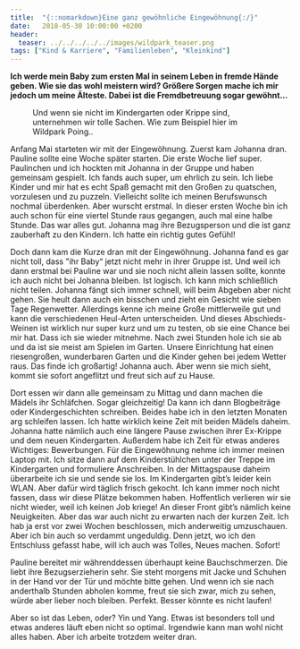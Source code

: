 ```yaml
---
title:  "{::nomarkdown}Eine ganz gewöhnliche Eingewöhnung{:/}"
date:   2018-05-30 10:00:00 +0200
header:
  teaser: ../../../../../images/wildpark_teaser.png
tags: ["Kind & Karriere", "Familienleben", "Kleinkind"]
---
```


**Ich werde mein Baby zum ersten Mal in seinem Leben in fremde Hände geben. Wie sie das wohl meistern wird? Größere Sorgen mache ich mir jedoch um meine Älteste. Dabei ist die Fremdbetreuung sogar gewöhnt…**

<figure>
  <img src="../../../../../images/wildpark.png" alt="">
  <figcaption>Und wenn sie nicht im Kindergarten oder Krippe sind, unternehmen wir tolle Sachen. Wie zum Beispiel hier im Wildpark Poing..</figcaption>
</figure>

Anfang Mai starteten wir mit der Eingewöhnung. Zuerst kam Johanna dran. Pauline sollte eine Woche später starten. Die erste Woche lief super. Paulinchen und ich hockten mit Johanna in der Gruppe und haben gemeinsam gespielt. Ich fands auch super, um ehrlich zu sein. Ich liebe Kinder und mir hat es echt Spaß gemacht mit den Großen zu quatschen, vorzulesen und zu puzzeln. Vielleicht sollte ich meinen Berufswunsch nochmal überdenken. Aber wurscht erstmal. In dieser ersten Woche bin ich auch schon für eine viertel Stunde raus gegangen, auch mal eine halbe Stunde. Das war alles gut. Johanna mag ihre Bezugsperson und die ist ganz zauberhaft zu den Kindern. Ich hatte ein richtig gutes Gefühl!

Doch dann kam die Kurze dran mit der Eingewöhnung. Johanna fand es gar nicht toll, dass "ihr Baby“ jetzt nicht mehr in ihrer Gruppe ist. Und weil ich dann erstmal bei Pauline war und sie noch nicht allein lassen sollte, konnte ich auch nicht bei Johanna bleiben. Ist logisch. Ich kann mich schließlich nicht teilen. Johanna fängt sich immer schnell, will beim Abgeben aber nicht gehen. Sie heult dann auch ein bisschen und zieht ein Gesicht wie sieben Tage Regenwetter. Allerdings kenne ich meine Große mittlerweile gut und kann die verschiedenen Heul-Arten unterscheiden. Und dieses Abschieds-Weinen ist wirklich nur super kurz und um zu testen, ob sie eine Chance bei mir hat. Dass ich sie wieder mitnehme. Nach zwei Stunden hole ich sie ab und da ist sie meist am Spielen im Garten. Unsere Einrichtung hat einen riesengroßen, wunderbaren Garten und die Kinder gehen bei jedem Wetter raus. Das finde ich großartig! Johanna auch. Aber wenn sie mich sieht, kommt sie sofort angeflitzt und freut sich auf zu Hause. 

Dort essen wir dann alle gemeinsam zu Mittag und dann machen die Mädels ihr Schläfchen. Sogar gleichzeitig! Da kann ich dann Blogbeiträge oder Kindergeschichten schreiben. Beides habe ich in den letzten Monaten arg schleifen lassen. Ich hatte wirklich keine Zeit mit beiden Mädels daheim. Johanna hatte nämlich auch eine längere Pause zwischen ihrer Ex-Krippe und dem neuen Kindergarten. Außerdem habe ich Zeit für etwas anderes Wichtiges: Bewerbungen. Für die Eingewöhnung nehme ich immer meinen Laptop mit. Ich sitze dann auf dem Kinderstühlchen unter der Treppe im Kindergarten und formuliere Anschreiben. In der Mittagspause daheim überarbeite ich sie und sende sie los. Im Kindergarten gibt’s leider kein WLAN. Aber dafür wird täglich frisch gekocht. Ich kann immer noch nicht fassen, dass wir diese Plätze bekommen haben. Hoffentlich verlieren wir sie nicht wieder, weil ich keinen Job kriege! An dieser Front gibt’s nämlich keine Neuigkeiten. Aber das war auch nicht zu erwarten nach der kurzen Zeit. Ich hab ja erst vor zwei Wochen beschlossen, mich anderweitig umzuschauen. Aber ich bin auch so verdammt ungeduldig. Denn jetzt, wo ich den Entschluss gefasst habe, will ich auch was Tolles, Neues machen. Sofort!

Pauline bereitet mir währenddessen überhaupt keine Bauchschmerzen. Die liebt ihre Bezugserzieherin sehr. Sie steht morgens mit Jacke und Schuhen in der Hand vor der Tür und möchte bitte gehen. Und wenn ich sie nach anderthalb Stunden abholen komme, freut sie sich zwar, mich zu sehen, würde aber lieber noch bleiben. Perfekt. Besser könnte es nicht laufen!

Aber so ist das Leben, oder? Yin und Yang. Etwas ist besonders toll und etwas anderes läuft eben nicht so optimal. Irgendwie kann man wohl nicht alles haben. Aber ich arbeite trotzdem weiter dran.


































